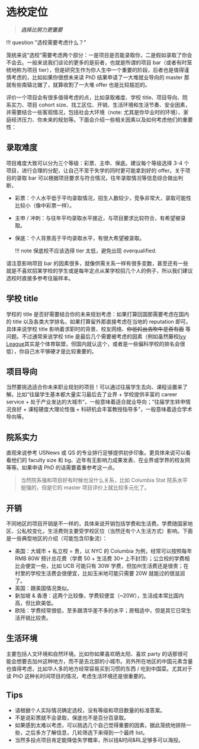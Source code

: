 # 选校定位

> ***选择比努力更重要***

!!! question "选校需要考虑什么？"

笼统来说“选校”需要考虑两个部分：一是项目是否能录取你，二是假如录取了你会不会去。一般来说我们谈论的更多的是前者，也就是所谓的项目 bar（或者有时笼统地称为项目 tier），但是研究生作为你人生中一个重要的阶段，后者也是值得谨慎考虑的，比如如果你很想未来读 PhD 结果申请了一大堆就业导向的 master 那就有些南辕北辙了，就算收割了一大堆 offer 也是比较尴尬的。

评价一个项目会有很多值得考虑的点，比如录取难度、学校 title、项目导向、院系实力、项目 cohort size、找工区位、开销、生活环境和生活节奏、安全因素，并需要结合一些客观情况，包括社会大环境（note: 尤其是你毕业时的环境）、家庭经济压力、你未来的规划等。下面会介绍一些相关因素以及如何考虑他们的重要性：

## 录取难度

项目难度大致可以分为三个等级：彩票、主申、保底。建议每个等级选择 3-4 个项目，进行合理的分配，让自己不至于失学的同时更可能拿到好的 offer。关于项目的录取 bar 可以根据项目要求与符合情况，往年录取情况等信息综合做出判断，

- 	彩票：个人水平低于平均录取情况，招生人数较少，竞争非常大，录取可能性比较小（像中彩票一样）。
- 	主申 / 冲刺：与往年平均录取水平接近，与项目要求比较符合，有希望被录取。
- 	保底：个人背景高于平均录取水平，有很大希望被录取。

	!!! note
		保底校不应该选得 tier 太低，避免出现 overqualified.


请注意影响项目 bar 的因素很多，就像供需关系一样有很多变数，甚至还有一些就是不喜欢招某学校的学生或是每年定点从某学校招几个人的例子，所以我们建议选校时直接多参考往届样本。

## 学校 title

学校的 title 是否好需要结合你的未来规划考虑：如果打算回国那需要考虑在国内的 title 以及各类大学排名，如果打算留外那直接考虑在当地的 reputation 即可。具体来说学校 title 影响着求职时的背景、校友网络、~~你爸妈出去吹牛是否有面~~ 等问题。不过通常来说学校 title 是最后几个需要被考虑的因素（例如虽然藤校[Ivy League](https://en.wikipedia.org/wiki/Ivy_League)其实是个体育联盟，但国内就认这个，或者是一些偏科学校的排名会很低），你自己水平够硬才是比较重要的。

## 项目导向


当然要挑选适合你未来职业规划的项目！可以通过往届学生去向、课程设置来了解。比如“往届学生基本都大量实习最后去了业界 + 学校提供丰富的 career service + 处于产业发达的大城市”，一般意味着适合就业导向；“往届学生转申情况良好 + 课程硬度大理论性强 + 科研机会丰富教授指导多”，一般意味着适合学术导向等。


## 院系实力

直观来说参考 USNews 或 QS 的专业排行足够提供初步印象。更具体来说可以看看他们的 faculty size 和 bg、近年有无影响力成果发表、在业界或学界的校友网等等。如果申请 PhD 的话需要着重参考这一点。

> 当然院系强和项目好有时候也没什么关系，比如 Columbia Stat 院系水平挺强的，但是它的 master 项目评价上就比较多元化了。

## 开销

不同地区的项目开销是不一样的，具体来说开销包括学费和生活费。学费随国家地区、公私校变化，生活费则主要受学校区位（当然还有个人生活方式）影响。下面是一些典型地区的介绍（可能包含印象流）：

-   美国：大城市 + 私立校 = 贵，以 NYC 的 Columbia 为例，经常可以按照每年 RMB 80W 预计总花费（学费 50 + 生活费 30+ 上不封顶）；公立校的学费相比会便宜一些，比如 UCB 可能只有 30W 学费，但加州生活费还是很贵；在村里的学校生活费会很便宜，比如玉米地可能只需要 20W 就能过的很滋润了。
-   英国：跟美国情况类似。
-   新加坡 & 香港：这两个比较像，学费较便宜（~20W），生活成本常比国内高，但比欧美低。
-   欧陆：学费经常很低，至多跟清华差不多的水平；房租适中，但是其它日常生活开销比较贵。

## 生活环境

主要包括人文环境和自然环境。比如你如果喜欢晒太阳、喜欢 party 的话那很可能会想要去加州这种地方，而不是去北部的小城市。另外所在地区的中国元素含量也值得考虑，比如华人多的地方经常容易买到习惯的东西 / 吃到中国菜。尤其对于读 PhD 这种长时间项目的情况，考虑生活环境还是很重要的。

## Tips

-   请根据个人实际情况确定选校，没有等级和项目数量的标准答案。
-   不是说彩票就不会录取，保底也不是百分百录取。
-   如果感到太难以考虑，可以挑选几个自己觉得重要的因素，据此笼统地排除一些，之后多方了解信息，几轮筛选下来得到一个最终 list。
-   当然多投点项目肯定能降低失学概率，所以钱&时间&RL足够多可以海投。
